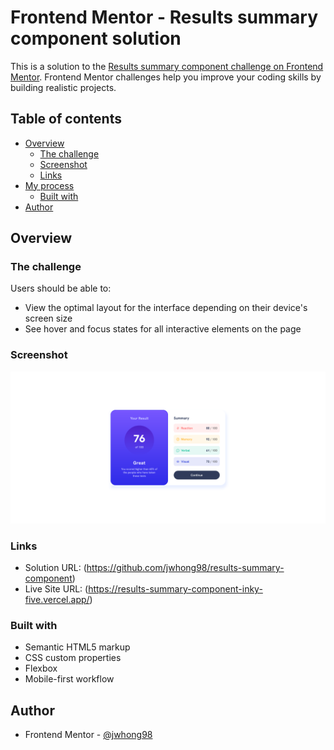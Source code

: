 # Frontend Mentor - Results summary component solution

This is a solution to the [Results summary component challenge on Frontend Mentor](https://www.frontendmentor.io/challenges/results-summary-component-CE_K6s0maV). Frontend Mentor challenges help you improve your coding skills by building realistic projects.

## Table of contents

- [Overview](#overview)
  - [The challenge](#the-challenge)
  - [Screenshot](#screenshot)
  - [Links](#links)
- [My process](#my-process)
  - [Built with](#built-with)
- [Author](#author)

## Overview

### The challenge

Users should be able to:

- View the optimal layout for the interface depending on their device's screen size
- See hover and focus states for all interactive elements on the page

### Screenshot

![](/screenshot.png)

### Links

- Solution URL: (https://github.com/jwhong98/results-summary-component)
- Live Site URL: (https://results-summary-component-inky-five.vercel.app/)

### Built with

- Semantic HTML5 markup
- CSS custom properties
- Flexbox
- Mobile-first workflow

## Author

- Frontend Mentor - [@jwhong98](https://www.frontendmentor.io/profile/jwhong98)

